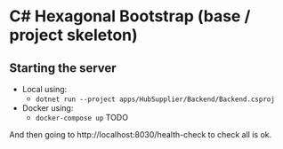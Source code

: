 # C# Hexagonal Bootstrap (base / project skeleton)

## Starting the server
* Local using:
    * `dotnet run --project apps/HubSupplier/Backend/Backend.csproj`
* Docker using:
    * `docker-compose up` TODO
    
And then going to http://localhost:8030/health-check to check all is ok.